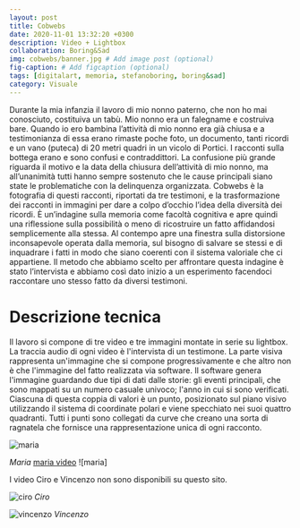 ```yaml
---
layout: post
title: Cobwebs
date: 2020-11-01 13:32:20 +0300
description: Video + Lightbox
collaboration: Boring&Sad
img: cobwebs/banner.jpg # Add image post (optional)
fig-caption: # Add figcaption (optional)
tags: [digitalart, memoria, stefanoboring, boring&sad]
category: Visuale
---
```


Durante la mia infanzia il lavoro di mio nonno paterno, che non ho mai conosciuto, costituiva un tabù.
Mio nonno era un falegname e costruiva bare.
Quando io ero bambina l’attività di mio nonno era già chiusa e a testimonianza di essa erano rimaste poche foto, un documento, tanti ricordi e un vano (puteca) di 20 metri quadri in un vicolo di Portici.
I racconti sulla bottega erano e sono confusi e contraddittori.
La confusione più grande riguarda il motivo e la data della chiusura dell’attività di mio nonno, ma all’unanimità tutti hanno sempre sostenuto che le cause principali siano state le problematiche con la delinquenza organizzata.
Cobwebs è la fotografia di questi racconti, riportati da tre testimoni, e la trasformazione dei racconti in immagini per dare a colpo d’occhio l’idea della diversità dei ricordi.
È un’indagine sulla memoria come facoltà cognitiva e apre quindi una riflessione sulla possibilità o meno di ricostruire un fatto affidandosi semplicemente alla stessa.
Al contempo apre una finestra sulla distorsione inconsapevole operata dalla memoria, sul bisogno di salvare se stessi e di inquadrare i fatti in modo che siano coerenti con il sistema valoriale che ci appartiene. Il metodo che abbiamo scelto per affrontare questa indagine è stato l’intervista e abbiamo così dato inizio a un esperimento facendoci raccontare uno stesso fatto da diversi testimoni.

# Descrizione tecnica

Il lavoro si compone di tre video e tre immagini montate in serie su lightbox.
La traccia audio di ogni video è l'intervista di un testimone.
La parte visiva rappresenta un'immagine che si compone progressivamente
e che altro non è che l'immagine del fatto realizzata via software.
Il software genera l'immagine guardando due tipi di dati dalle storie: gli eventi principali, che sono mappati su un numero casuale univoco; l'anno in cui si sono verificati. Ciascuna di questa coppia di valori è un punto, posizionato sul piano visivo utilizzando il sistema di coordinate polari e viene specchiato nei suoi quattro quadranti.
Tutti i punti sono collegati da curve che creano una sorta di ragnatela che fornisce una rappresentazione unica di ogni racconto.



![maria](../assets/img/cobwebs/maria.jpg)

*Maria*
[maria video](https://vimeo.com/484158130) ![maria] 

I video Ciro e Vincenzo non sono disponibili su questo sito.

![ciro](../assets/img/cobwebs/ciro.jpg)
*Ciro*


![vincenzo](../assets/img/cobwebs/vincenzo.jpg)
*Vincenzo*
